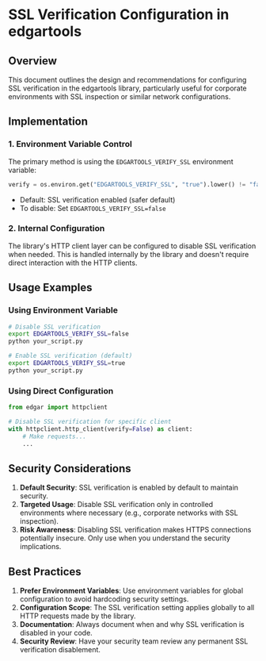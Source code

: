 # SSL Verification Configuration in edgartools

## Overview
This document outlines the design and recommendations for configuring SSL verification in the edgartools library, particularly useful for corporate environments with SSL inspection or similar network configurations.

## Implementation

### 1. Environment Variable Control
The primary method is using the `EDGARTOOLS_VERIFY_SSL` environment variable:

```python
verify = os.environ.get("EDGARTOOLS_VERIFY_SSL", "true").lower() != "false"
```

- Default: SSL verification enabled (safer default)
- To disable: Set `EDGARTOOLS_VERIFY_SSL=false`

### 2. Internal Configuration
The library's HTTP client layer can be configured to disable SSL verification when needed. This is handled internally by the library and doesn't require direct interaction with the HTTP clients.

## Usage Examples

### Using Environment Variable
```bash
# Disable SSL verification
export EDGARTOOLS_VERIFY_SSL=false
python your_script.py

# Enable SSL verification (default)
export EDGARTOOLS_VERIFY_SSL=true
python your_script.py
```

### Using Direct Configuration
```python
from edgar import httpclient

# Disable SSL verification for specific client
with httpclient.http_client(verify=False) as client:
    # Make requests...
    ...
```

## Security Considerations

1. **Default Security**: SSL verification is enabled by default to maintain security.
2. **Targeted Usage**: Disable SSL verification only in controlled environments where necessary (e.g., corporate networks with SSL inspection).
3. **Risk Awareness**: Disabling SSL verification makes HTTPS connections potentially insecure. Only use when you understand the security implications.

## Best Practices

1. **Prefer Environment Variables**: Use environment variables for global configuration to avoid hardcoding security settings.
2. **Configuration Scope**: The SSL verification setting applies globally to all HTTP requests made by the library.
3. **Documentation**: Always document when and why SSL verification is disabled in your code.
4. **Security Review**: Have your security team review any permanent SSL verification disablement.

